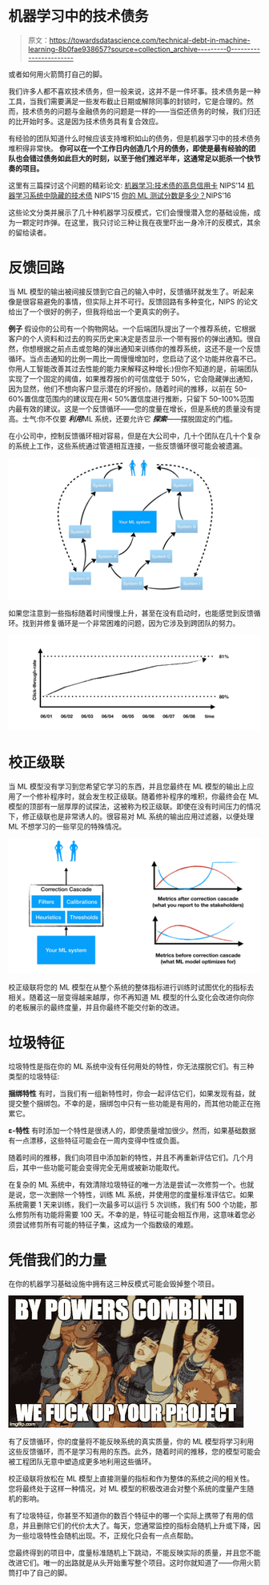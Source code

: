 # 机器学习中的技术债务

> 原文：<https://towardsdatascience.com/technical-debt-in-machine-learning-8b0fae938657?source=collection_archive---------0----------------------->

或者如何用火箭筒打自己的脚。

我们许多人都不喜欢技术债务，但一般来说，这并不是一件坏事。技术债务是一种工具，当我们需要满足一些发布截止日期或解除同事的封锁时，它是合理的。然而，技术债务的问题与金融债务的问题是一样的——当偿还债务的时候，我们归还的比开始时多。这是因为技术债务具有复合效应。

有经验的团队知道什么时候应该支持堆积如山的债务，但是机器学习中的技术债务堆积得非常快。 **你可以在一个工作日内创造几个月的债务，即使是最有经验的团队也会错过债务如此巨大的时刻，以至于他们推迟半年，这通常足以扼杀一个快节奏的项目。**

这里有三篇探讨这个问题的精彩论文:
[机器学习:技术债的高息信用卡](https://research.google.com/pubs/pub43146.html) NIPS'14
[机器学习系统中隐藏的技术债](https://papers.nips.cc/paper/5656-hidden-technical-debt-in-machine-learning-systems.pdf) NIPS'15
[你的 ML 测试分数是多少？](https://research.google.com/pubs/pub45742.html)NIPS’16

这些论文分类并展示了几十种机器学习反模式，它们会慢慢潜入您的基础设施，成为一颗定时炸弹。在这里，我只讨论三种让我在夜里吓出一身冷汗的反模式，其余的留给读者。

# **反馈回路**

当 ML 模型的输出被间接反馈到它自己的输入中时，反馈循环就发生了。听起来像是很容易避免的事情，但实际上并不可行。反馈回路有多种变化，NIPS 的论文给出了一个很好的例子，但我将给出一个更真实的例子。

**例子**
假设你的公司有一个购物网站。一个后端团队提出了一个推荐系统，它根据客户的个人资料和过去的购买历史来决定是否显示一个带有报价的弹出通知。很自然，你想根据之前点击或忽略的弹出通知来训练你的推荐系统，这还不是一个反馈循环。当点击通知的比例一周比一周慢慢增加时，您启动了这个功能并欣喜不已。你用人工智能改善其过去性能的能力来解释这种增长:)但你不知道的是，前端团队实现了一个固定的阈值，如果推荐报价的可信度低于 50%，它会隐藏弹出通知，因为显然，他们不想向客户显示潜在的坏报价。随着时间的推移，以前在 50–60%置信度范围内的建议现在用< 50%置信度进行推断，只留下 50–100%范围内最有效的建议。这是一个反馈循环——您的度量在增长，但是系统的质量没有提高。士气:你不仅要 ***利用***ML 系统，还要允许它 ***探索***——摆脱固定的门槛。

在小公司中，控制反馈循环相对容易，但是在大公司中，几十个团队在几十个复杂的系统上工作，这些系统通过管道相互连接，一些反馈循环很可能会被遗漏。

![](img/f2ccfc5f0597f52097eb73fdaf30a052.png)

如果您注意到一些指标随着时间慢慢上升，甚至在没有启动时，也能感觉到反馈循环。找到并修复循环是一个非常困难的问题，因为它涉及到跨团队的努力。

![](img/5f02f815272fe2f99950d86a06d156d4.png)

# **校正级联**

当 ML 模型没有学习到您希望它学习的东西，并且您最终在 ML 模型的输出上应用了一个修补程序时，就会发生校正级联。随着修补程序的堆积，你最终会在 ML 模型的顶部有一层厚厚的试探法，这被称为校正级联。即使在没有时间压力的情况下，修正级联也是非常诱人的。很容易对 ML 系统的输出应用过滤器，以便处理 ML 不想学习的一些罕见的特殊情况。

![](img/2adeec1f415b521d232173c89809a5d2.png)

校正级联将您的 ML 模型在从整个系统的整体指标进行训练时试图优化的指标去相关。随着这一层变得越来越厚，你不再知道 ML 模型的什么变化会改进你向你的老板展示的最终度量，并且你最终不能交付新的改进。

# **垃圾特征**

垃圾特性是指在你的 ML 系统中没有任何用处的特性，你无法摆脱它们。有三种类型的垃圾特征:

**捆绑特性** 有时，当我们有一组新特性时，你会一起评估它们，如果发现有益，就提交整个捆绑包。不幸的是，捆绑包中只有一些功能是有用的，而其他功能正在拖累它。

**ε-特性** 有时添加一个特性是很诱人的，即使质量增加很少。然而，如果基础数据有一点漂移，这些特征可能会在一周内变得中性或负面。

随着时间的推移，我们向项目中添加新的特性，并且不再重新评估它们。几个月后，其中一些功能可能会变得完全无用或被新功能取代。

在复杂的 ML 系统中，有效清除垃圾特征的唯一方法是尝试一次修剪一个。也就是说，您一次删除一个特性，训练 ML 系统，并使用您的度量标准评估它。如果系统需要 1 天来训练，我们一次最多可以运行 5 次训练，我们有 500 个功能，那么修剪所有功能将需要 100 天。不幸的是，特征可能会相互作用，这意味着您必须尝试修剪所有可能的特征子集，这成为一个指数级的难题。

# 凭借我们的力量

在你的机器学习基础设施中拥有这三种反模式可能会毁掉整个项目。

![](img/51ba64e2f7a14102e289499e1186332f.png)

有了反馈循环，你的度量将不能反映系统的真实质量，你的 ML 模型将学习利用这些反馈循环，而不是学习有用的东西。此外，随着时间的推移，您的模型可能会被工程团队无意中塑造成更多地利用这些循环。

校正级联将放松在 ML 模型上直接测量的指标和作为整体的系统之间的相关性。您将最终处于这样一种情况，对 ML 模型的积极改进会对整个系统的度量产生随机的影响。

有了垃圾特征，你甚至不知道你的数百个特征中的哪一个实际上携带了有用的信息，并且删除它们的代价太大了。每天，您通常监控的指标会随机上升或下降，因为一些垃圾特性会随机出现。不，正规化只会有一点点帮助。

您最终得到的项目中，度量标准随机上下跳动，不能反映实际的质量，并且您不能改进它们。唯一的出路就是从头开始重写整个项目。这时你就知道了——你用火箭筒打中了自己的脚。